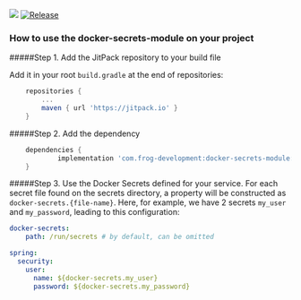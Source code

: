 [![](https://jitci.com/gh/FrogDevelopment/docker-secrets-module/svg)](https://jitci.com/gh/FrogDevelopment/docker-secrets-module)
[![Release](https://jitpack.io/v/com.frog-development/docker-secrets-module.svg)](https://jitpack.io/#com.frog-development/docker-secrets-module)

### How to use the docker-secrets-module on your project
#####Step 1. Add the JitPack repository to your build file

Add it in your root `build.gradle` at the end of repositories:
```groovy
    repositories {
        ...
        maven { url 'https://jitpack.io' }
    }
```
#####Step 2. Add the dependency
```groovy
	dependencies {
	        implementation 'com.frog-development:docker-secrets-module:Tag'
	}
```
#####Step 3. Use the Docker Secrets defined for your service.
For each secret file found on the secrets directory, a property will be constructed as `docker-secrets.{file-name}`.
Here, for example, we have 2 secrets `my_user` and `my_password`, leading to this configuration: 
```yaml
docker-secrets:
    path: /run/secrets # by default, can be omitted

spring:
  security:
    user:
      name: ${docker-secrets.my_user}
      password: ${docker-secrets.my_password}
```
